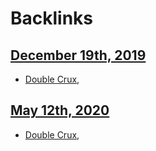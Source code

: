 
# Backlinks
## [December 19th, 2019](<December 19th, 2019.md>)
- [Double Crux](<Double Crux.md>),

## [May 12th, 2020](<May 12th, 2020.md>)
- [Double Crux](<Double Crux.md>),

